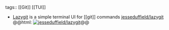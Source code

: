 tags:: [[Git]] [[TUI]]

- [Lazygit](https://github.com/jesseduffield/lazygit) is a simple terminal UI for [[git]] commands
  [jesseduffield/lazygit](https://github.com/jesseduffield/lazygit)
  @@html: <a href="https://github.com/jesseduffield/lazygit/"><img src="https://github-readme-stats-astronomer.vercel.app/api/pin/?username=jesseduffield&repo=lazygit&theme=tokyonight" alt="jesseduffield/lazygit"/></a>@@